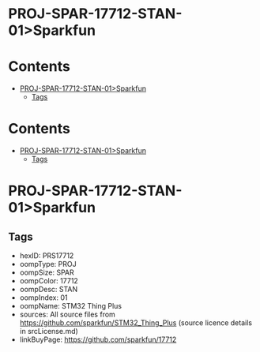 
PROJ-SPAR-17712-STAN-01>Sparkfun
================================

Contents
========

* [PROJ-SPAR-17712-STAN-01>Sparkfun](#proj-spar-17712-stan-01sparkfun)
	* [Tags](#tags)

Contents
========

* [PROJ-SPAR-17712-STAN-01>Sparkfun](#proj-spar-17712-stan-01sparkfun)
	* [Tags](#tags)

# PROJ-SPAR-17712-STAN-01>Sparkfun

## Tags

- hexID: PRS17712
- oompType: PROJ
- oompSize: SPAR
- oompColor: 17712
- oompDesc: STAN
- oompIndex: 01
- oompName: STM32 Thing Plus
- sources: All source files from https://github.com/sparkfun/STM32_Thing_Plus (source licence details in srcLicense.md)
- linkBuyPage: https://github.com/sparkfun/17712
